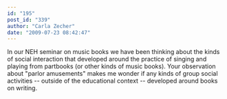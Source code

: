 ```yaml
---
id: "195"
post_id: "339"
author: "Carla Zecher"
date: "2009-07-23 08:42:47"
---
```

In our NEH seminar on music books we have been thinking about the kinds of social interaction that developed around the practice of singing and playing from partbooks (or other kinds of music books). Your observation about "parlor amusements" makes me wonder if any kinds of group social activities -- outside of the educational context -- developed around books on writing.
